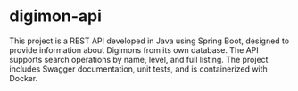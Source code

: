 # digimon-api
This project is a REST API developed in Java using Spring Boot, designed to provide information about Digimons from its own database. The API supports search operations by name, level, and full listing. The project includes Swagger documentation, unit tests, and is containerized with Docker.
